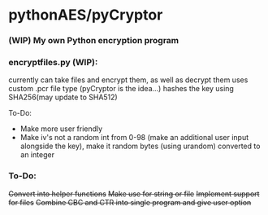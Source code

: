 # pythonAES/pyCryptor


### (WIP) My own Python encryption program

### encryptfiles.py (WIP):
currently can take files and encrypt them, as well as decrypt them
uses custom .pcr file type (pyCryptor is the idea...)
hashes the key using SHA256(may update to SHA512)

To-Do:
- Make more user friendly
- Make iv's not a random int from 0-98 (make an additional user input alongside the key), make it random bytes (using urandom) converted to an integer

### To-Do:

~~Convert into helper functions~~
~~Make use for string or file~~
~~Implement support for files~~
~~Combine CBC and CTR into single program and give user option~~

